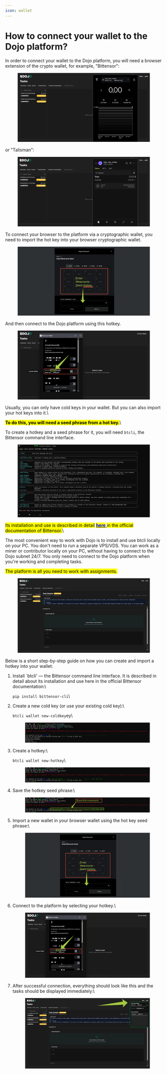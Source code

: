 ```yaml
---
icon: wallet
---
```


# How to connect your wallet to the Dojo platform?

In order to connect your wallet to the Dojo platform, you will need a browser extension of the crypto wallet, for example, "Bittensor":

<figure><img src=".gitbook/assets/image.png" alt=""><figcaption></figcaption></figure>

or "Talisman":

<figure><img src=".gitbook/assets/image (1).png" alt=""><figcaption></figcaption></figure>


To connect your browser to the platform via a cryptographic wallet, you need to import the hot key into your browser cryptographic wallet. &#x20;

<figure><img src=".gitbook/assets/image (4).png" alt=""><figcaption></figcaption></figure>

And then connect to the Dojo platform using this hotkey.

<figure><img src=".gitbook/assets/image (3).png" alt=""><figcaption></figcaption></figure>


Usually, you can only have cold keys in your wallet. But you can also import your hot keys into it.\

<mark style="color:$success;">**To do this, you will need a seed phrase from a hot key.**</mark>\

To create a hotkey and a seed phrase for it, you will need `btcli`, the Bittensor command line interface.

<figure><img src=".gitbook/assets/image (5).png" alt=""><figcaption></figcaption></figure>

<mark style="color:$danger;">Its installation and use is described in detail</mark> [<mark style="color:blue;">**here**</mark> ](https://docs.learnbittensor.org/getting-started/install-btcli)<mark style="color:$danger;">in the official documentation of Bittensor.</mark>\

The most convenient way to work with Dojo is to install and use btcli locally on your PC. You don't need to run a separate VPS/VDS. You can work as a miner or contributor locally on your PC, without having to connect to the Dojo subnet 24/7. You only need to connect to the Dojo platform when you're working and completing tasks.

<mark style="color:$success;">The platform is all you need to work with assignments.</mark>

<figure><img src=".gitbook/assets/image (7).png" alt=""><figcaption></figcaption></figure>


Below is a short step-by-step guide on how you can create and import a hotkey into your wallet:

1. Install \`btcli' — the Bittensor command line interface. It is described in detail about its installation and use here in the official Bittensor documentation:\
   
   `pip install bittensor-cli`\

2.  Create a new cold key (or use your existing cold key):\
    
    `btcli wallet new-coldkey`ey\


    <figure><img src=".gitbook/assets/image (9).png" alt=""><figcaption></figcaption></figure>

    

3.  Create a hotkey:\
    
    `btcli wallet new-hotkey`\


    <figure><img src=".gitbook/assets/image (12).png" alt=""><figcaption></figcaption></figure>

    

4.  Save the hotkey seed phrase:\


    <figure><img src=".gitbook/assets/image (14).png" alt=""><figcaption></figcaption></figure>

    

5.  Import a new wallet in your browser wallet using the hot key seed phrase:\


    <figure><img src=".gitbook/assets/image (15).png" alt=""><figcaption></figcaption></figure>

    

6.  Connect to the platform by selecting your hotkey.\


    <figure><img src=".gitbook/assets/image (16).png" alt=""><figcaption></figcaption></figure>

    

7.  After successful connection, everything should look like this and the tasks should be displayed immediately:\


    <figure><img src=".gitbook/assets/image (18).png" alt=""><figcaption></figcaption></figure>
